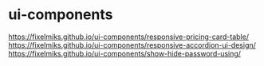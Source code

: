 # ui-components

https://fixelmiks.github.io/ui-components/responsive-pricing-card-table/
https://fixelmiks.github.io/ui-components/responsive-accordion-ui-design/
https://fixelmiks.github.io/ui-components/show-hide-password-using/